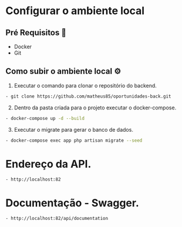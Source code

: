 # Configurar o ambiente local

## Pré Requisitos 🚀

- Docker
- Git

## Como subir o ambiente local ⚙️

1. Executar o comando para clonar o repositório do backend.

```bash
- git clone https://github.com/matheus85/oportunidades-back.git
```

2. Dentro da pasta criada para o projeto executar o docker-compose.
```bash
- docker-compose up -d --build
```

3. Executar o migrate para gerar o banco de dados.
```bash
- docker-compose exec app php artisan migrate --seed
```

# Endereço da API.
```
- http://localhost:82
```

# Documentação - Swagger.
```
- http://localhost:82/api/documentation
```
